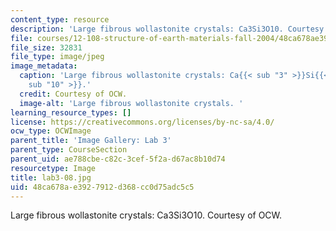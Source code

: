 ```yaml
---
content_type: resource
description: 'Large fibrous wollastonite crystals: Ca3Si3O10. Courtesy of OCW.'
file: courses/12-108-structure-of-earth-materials-fall-2004/48ca678ae3927912d368cc0d75adc5c5_lab3-08.jpg
file_size: 32831
file_type: image/jpeg
image_metadata:
  caption: 'Large fibrous wollastonite crystals: Ca{{< sub "3" >}}Si{{< sub "3" >}}O{{<
    sub "10" >}}.'
  credit: Courtesy of OCW.
  image-alt: 'Large fibrous wollastonite crystals. '
learning_resource_types: []
license: https://creativecommons.org/licenses/by-nc-sa/4.0/
ocw_type: OCWImage
parent_title: 'Image Gallery: Lab 3'
parent_type: CourseSection
parent_uid: ae788cbe-c82c-3cef-5f2a-d67ac8b10d74
resourcetype: Image
title: lab3-08.jpg
uid: 48ca678a-e392-7912-d368-cc0d75adc5c5
---
```

Large fibrous wollastonite crystals: Ca3Si3O10. Courtesy of OCW.